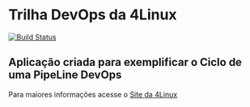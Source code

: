 # Trilha DevOps da 4Linux

<!-- Altere a Flag abaixo com sua URL do Travis -->
[![Build Status](https://travis-ci.com/gabrielpadilha-saru/DevOpsLab-HelloWorld.svg?branch=master)](https://travis-ci.com/gabrielpadilha-saru/DevOpsLab-HelloWorld)

## Aplicação criada para exemplificar o Ciclo de uma PipeLine DevOps


Para maiores informações acesse o [Site da 4Linux](https://www.4linux.com.br/cursos/devops)
